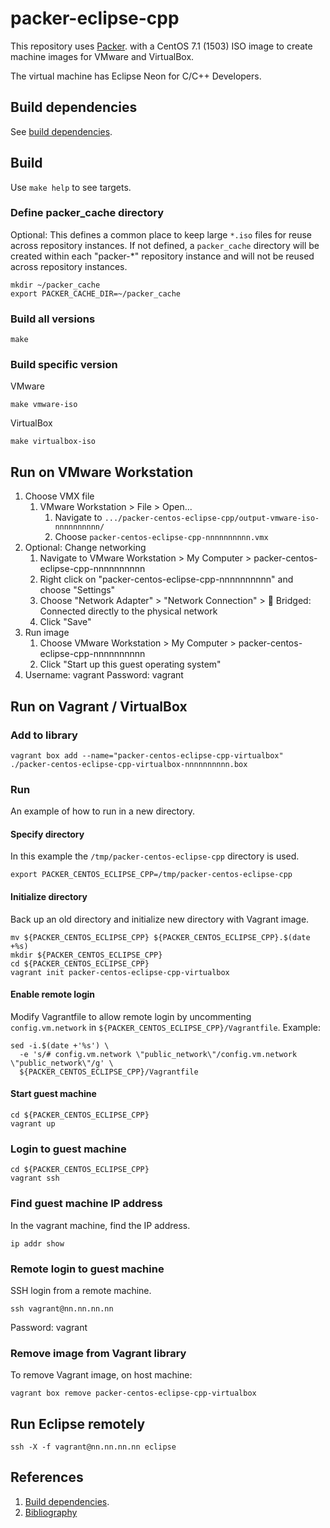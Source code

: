 # packer-eclipse-cpp

This repository uses [Packer](https://www.packer.io/).
with a
CentOS 7.1 (1503) ISO image 
to create machine images for VMware and VirtualBox.

The virtual machine has Eclipse Neon for C/C++ Developers.

## Build dependencies

See [build dependencies](https://github.com/docktermj/KnowledgeBase/blob/master/build-dependencies/packer.md).

## Build

Use `make help` to see targets.

### Define packer_cache directory

Optional: This defines a common place to keep large `*.iso` files for reuse across repository instances.
If not defined, a `packer_cache` directory will be created within each "packer-*" repository instance
and will not be reused across repository instances.

```console
mkdir ~/packer_cache
export PACKER_CACHE_DIR=~/packer_cache
```

### Build all versions

```console
make
```

### Build specific version

VMware

```console
make vmware-iso
```

VirtualBox

```console
make virtualbox-iso
```

## Run on VMware Workstation

1. Choose VMX file
   1. VMware Workstation > File > Open...
      1. Navigate to `.../packer-centos-eclipse-cpp/output-vmware-iso-nnnnnnnnnn/`
      1. Choose `packer-centos-eclipse-cpp-nnnnnnnnnn.vmx`
1. Optional: Change networking
   1. Navigate to VMware Workstation > My Computer > packer-centos-eclipse-cpp-nnnnnnnnnn
   1. Right click on "packer-centos-eclipse-cpp-nnnnnnnnnn" and choose "Settings"
   1. Choose "Network Adapter" > "Network Connection" > :radio_button: Bridged: Connected directly to the physical network
   1. Click "Save"
1. Run image
   1. Choose VMware Workstation > My Computer > packer-centos-eclipse-cpp-nnnnnnnnnn
   1. Click "Start up this guest operating system"
1. Username: vagrant  Password: vagrant

## Run on Vagrant / VirtualBox

### Add to library

```console
vagrant box add --name="packer-centos-eclipse-cpp-virtualbox" ./packer-centos-eclipse-cpp-virtualbox-nnnnnnnnnn.box
```

### Run

An example of how to run in a new directory.

#### Specify directory

In this example the `/tmp/packer-centos-eclipse-cpp` directory is used.

```console
export PACKER_CENTOS_ECLIPSE_CPP=/tmp/packer-centos-eclipse-cpp
```

#### Initialize directory

Back up an old directory and initialize new directory with Vagrant image.

```console
mv ${PACKER_CENTOS_ECLIPSE_CPP} ${PACKER_CENTOS_ECLIPSE_CPP}.$(date +%s)
mkdir ${PACKER_CENTOS_ECLIPSE_CPP}
cd ${PACKER_CENTOS_ECLIPSE_CPP}
vagrant init packer-centos-eclipse-cpp-virtualbox
```

#### Enable remote login

Modify Vagrantfile to allow remote login by
uncommenting `config.vm.network` in `${PACKER_CENTOS_ECLIPSE_CPP}/Vagrantfile`. 
Example:

```console
sed -i.$(date +'%s') \
  -e 's/# config.vm.network \"public_network\"/config.vm.network \"public_network\"/g' \
  ${PACKER_CENTOS_ECLIPSE_CPP}/Vagrantfile
```

#### Start guest machine

```console
cd ${PACKER_CENTOS_ECLIPSE_CPP}
vagrant up
```

### Login to guest machine

```console
cd ${PACKER_CENTOS_ECLIPSE_CPP}
vagrant ssh
```

### Find guest machine IP address

In the vagrant machine, find the IP address.

```console
ip addr show
```

### Remote login to guest machine

SSH login from a remote machine.

```console
ssh vagrant@nn.nn.nn.nn
```

Password: vagrant

### Remove image from Vagrant library

To remove Vagrant image, on host machine:

```console
vagrant box remove packer-centos-eclipse-cpp-virtualbox
```
## Run Eclipse remotely

```console
ssh -X -f vagrant@nn.nn.nn.nn eclipse
```


## References
1. [Build dependencies](https://github.com/docktermj/KnowledgeBase/blob/master/build-dependencies/packer.md).
1. [Bibliography](https://github.com/docktermj/KnowledgeBase/blob/master/bibliography/packer.md)
